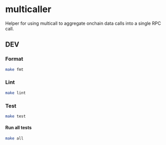 # multicaller

Helper for using multicall to aggregate onchain data calls into a single RPC call.


## DEV

### Format

```bash
make fmt
```

### Lint

```bash
make lint
```

### Test

```bash
make test
```

#### Run all tests

```bash
make all
```